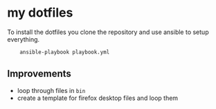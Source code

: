 # my dotfiles

To install the dotfiles you clone the repository and use ansible to setup
everything.

```bash
    ansible-playbook playbook.yml
```

## Improvements
* loop through files in `bin`
* create a template for firefox desktop files and loop them